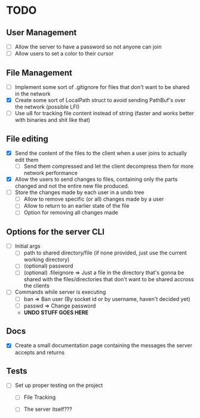 # TODO
## User Management
- [ ] Allow the server to have a password so not anyone can join
- [ ] Allow users to set a color to their cursor

## File Management
- [ ] Implement some sort of .gitignore for files that don't want to be shared in the network
- [X] Create some sort of LocalPath struct to avoid sending PathBuf's over the network (possible LFI)
- [ ] Use u8 for tracking file content instead of string (faster and works better with binaries and shit like that)

## File editing
- [X] Send the content of the files to the client when a user joins to actually edit them
    - [ ] Send them compressed and let the client decompress them for more network performance
- [X] Allow the users to send changes to files, containing only the parts changed and not the entire new file produced.
- [ ] Store the changes made by each user in a undo tree
    - [ ] Allow to remove specific (or all) changes made by a user
    - [ ] Allow to return to an earlier state of the file
    - [ ] Option for removing all changes made

## Options for the server CLI
- [ ] Initial args
    - [ ] path to shared directory/file (if none provided, just use the current working directory)
    - [ ] (optional) password
    - [ ] (optional) .fileignore => Just a file in the directory that's gonna be 
            shared with the files/directories that don't want to be shared accross the clients
- [ ] Commands while server is executing
    - [ ] ban => Ban user (By socket id or by username, haven't decided yet)
    - [ ] passwd => Change password
    - **UNDO STUFF GOES HERE**

## Docs
- [X] Create a small documentation page containing the messages the server accepts and returns

## Tests
- [ ] Set up proper testing on the project
    - [ ] File Tracking
    - [ ] The server itself???

